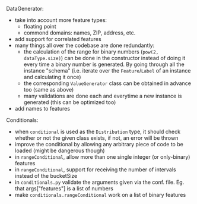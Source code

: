 DataGenerator:

  * take into account more feature types:
      - floating point
      - commond domains: names, ZIP, address, etc.
  * add support for correlated features
  * many things all over the codebase are done redundantly:
      - the calculation of the range for binary numbers (`pow(2, dataType.size)`) can be done in the 
        constructor instead of doing it every time a binary number is generated. By going through 
        all the instance "schema" (i.e. iterate over the `Feature`/`Label` of an instance and 
        calculating it once)
      - the corresponding `ValueGenerator` class can be obtained in advance too (same as above)
      - many validations are done each and everytime a new instance is generated (this can be 
        optimized too)
  * add names to features

Conditionals:

  * when `conditional` is used as the `Distribution` type, it should check whether or not the given 
    class exists, if not, an error will be thrown
  * improve the conditional by allowing any arbitrary piece of code to be loaded (might be dangerous 
    though)
  * in `rangeConditional`, allow more than one single integer (or only-binary) features
  * in `rangeConditional`, support for receiving the number of intervals instead of the bucketSize
  * in `conditionals.py` validate the arguments given via the conf. file. Eg. that args["features"] 
    is a list of numbers
  * make `conditionals.rangeConditional` work on a list of binary features
